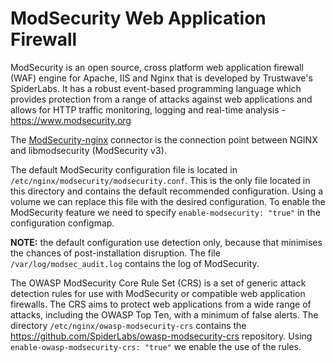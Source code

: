 # ModSecurity Web Application Firewall

ModSecurity is an open source, cross platform web application firewall (WAF) engine for Apache, IIS and Nginx that is developed by Trustwave's SpiderLabs. It has a robust event-based programming language which provides protection from a range of attacks against web applications and allows for HTTP traffic monitoring, logging and real-time analysis - https://www.modsecurity.org

The [ModSecurity-nginx](https://github.com/SpiderLabs/ModSecurity-nginx) connector is the connection point between NGINX and libmodsecurity (ModSecurity v3).

The default ModSecurity configuration file is located in `/etc/nginx/modsecurity/modsecurity.conf`. This is the only file located in this directory and contains the default recommended configuration. Using a volume we can replace this file with the desired configuration.
To enable the ModSecurity feature we need to specify `enable-modsecurity: "true"` in the configuration configmap.

**NOTE:** the default configuration use detection only, because that minimises the chances of post-installation disruption.
The file `/var/log/modsec_audit.log` contains the log of ModSecurity.


The OWASP ModSecurity Core Rule Set (CRS) is a set of generic attack detection rules for use with ModSecurity or compatible web application firewalls. The CRS aims to protect web applications from a wide range of attacks, including the OWASP Top Ten, with a minimum of false alerts.
The directory `/etc/nginx/owasp-modsecurity-crs` contains the https://github.com/SpiderLabs/owasp-modsecurity-crs repository.
Using `enable-owasp-modsecurity-crs: "true"` we enable the use of the rules.
